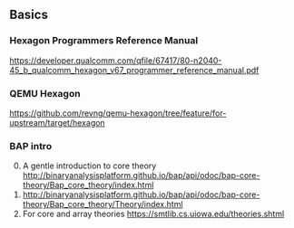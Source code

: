 ## Basics

### Hexagon Programmers Reference Manual
https://developer.qualcomm.com/qfile/67417/80-n2040-45_b_qualcomm_hexagon_v67_programmer_reference_manual.pdf

### QEMU Hexagon
https://github.com/revng/qemu-hexagon/tree/feature/for-upstream/target/hexagon


### BAP intro
0. A gentle introduction to core theory http://binaryanalysisplatform.github.io/bap/api/odoc/bap-core-theory/Bap_core_theory/index.html
1. http://binaryanalysisplatform.github.io/bap/api/odoc/bap-core-theory/Bap_core_theory/Theory/index.html
2. For core and array theories https://smtlib.cs.uiowa.edu/theories.shtml
